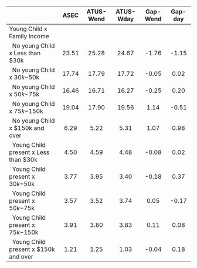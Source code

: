 
|                      |         ASEC |    ATUS-Wend |    ATUS-Wday |     Gap-Wend |      Gap-day |
| -------------------- | :----------: | :----------: | :----------: | :----------: | :----------: |
| Young Child x Family Income |              |              |              |              |              |
| &nbsp;&nbsp;No young Child x Less than $30k |        23.51 |        25.28 |        24.67 |        -1.76 |        -1.15 |
| &nbsp;&nbsp;No young Child x $30k-$50k |        17.74 |        17.79 |        17.72 |        -0.05 |         0.02 |
| &nbsp;&nbsp;No young Child x $50k-$75k |        16.46 |        16.71 |        16.27 |        -0.25 |         0.20 |
| &nbsp;&nbsp;No young Child x $75k-$150k |        19.04 |        17.90 |        19.56 |         1.14 |        -0.51 |
| &nbsp;&nbsp;No young Child x $150k and over |         6.29 |         5.22 |         5.31 |         1.07 |         0.98 |
| &nbsp;&nbsp;Young Child present x Less than $30k |         4.50 |         4.59 |         4.48 |        -0.08 |         0.02 |
| &nbsp;&nbsp;Young Child present x $30k-$50k |         3.77 |         3.95 |         3.40 |        -0.18 |         0.37 |
| &nbsp;&nbsp;Young Child present x $50k-$75k |         3.57 |         3.52 |         3.74 |         0.05 |        -0.17 |
| &nbsp;&nbsp;Young Child present x $75k-$150k |         3.91 |         3.80 |         3.83 |         0.11 |         0.08 |
| &nbsp;&nbsp;Young Child present x $150k and over |         1.21 |         1.25 |         1.03 |        -0.04 |         0.18 |

